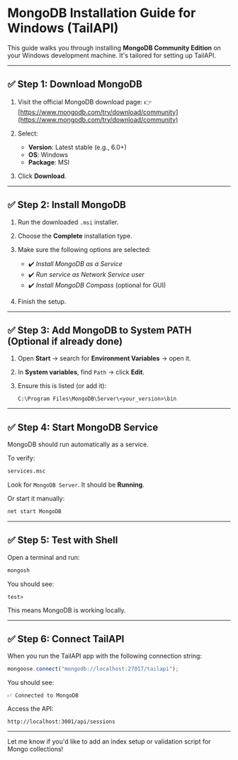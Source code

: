 # MongoDB Installation Guide for Windows (TailAPI)

This guide walks you through installing **MongoDB Community Edition** on your Windows development machine. It's tailored for setting up TailAPI.

---

## ✅ Step 1: Download MongoDB

1. Visit the official MongoDB download page:
   👉 [https://www.mongodb.com/try/download/community](https://www.mongodb.com/try/download/community)

2. Select:

   - **Version**: Latest stable (e.g., 6.0+)
   - **OS**: Windows
   - **Package**: MSI

3. Click **Download**.

---

## ✅ Step 2: Install MongoDB

1. Run the downloaded `.msi` installer.

2. Choose the **Complete** installation type.

3. Make sure the following options are selected:

   - ✔️ _Install MongoDB as a Service_
   - ✔️ _Run service as Network Service user_
   - ✔️ _Install MongoDB Compass_ (optional for GUI)

4. Finish the setup.

---

## ✅ Step 3: Add MongoDB to System PATH (Optional if already done)

1. Open **Start** → search for **Environment Variables** → open it.
2. In **System variables**, find `Path` → click **Edit**.
3. Ensure this is listed (or add it):

   ```
   C:\Program Files\MongoDB\Server\<your_version>\bin
   ```

---

## ✅ Step 4: Start MongoDB Service

MongoDB should run automatically as a service.

To verify:

```sh
services.msc
```

Look for `MongoDB Server`. It should be **Running**.

Or start it manually:

```sh
net start MongoDB
```

---

## ✅ Step 5: Test with Shell

Open a terminal and run:

```sh
mongosh
```

You should see:

```
test>
```

This means MongoDB is working locally.

---

## ✅ Step 6: Connect TailAPI

When you run the TailAPI app with the following connection string:

```ts
mongoose.connect("mongodb://localhost:27017/tailapi");
```

You should see:

```
✅ Connected to MongoDB
```

Access the API:

```
http://localhost:3001/api/sessions
```

---

Let me know if you'd like to add an index setup or validation script for Mongo collections!
